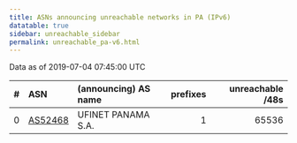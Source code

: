 ```yaml
---
title: ASNs announcing unreachable networks in PA (IPv6)
datatable: true
sidebar: unreachable_sidebar
permalink: unreachable_pa-v6.html
---
```


Data as of 2019-07-04 07:45:00 UTC


<div class="datatable-begin"></div>

|   # | ASN                                    | (announcing) AS name   |   prefixes |   unreachable /48s |
|----:|:---------------------------------------|:-----------------------|-----------:|-------------------:|
|   0 | [AS52468](unreachable_AS52468-v6.html) | UFINET PANAMA S.A.     |          1 |              65536 |

<div class="datatable-end"></div>
